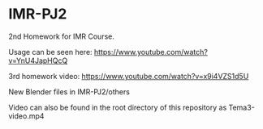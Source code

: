 # IMR-PJ2
2nd Homework for IMR Course.

Usage can be seen here: https://www.youtube.com/watch?v=YnU4JapHQcQ


3rd homework video: https://www.youtube.com/watch?v=x9i4VZS1d5U

New Blender files in IMR-PJ2/others

Video can also be found in the root directory of this repository as Tema3-video.mp4
